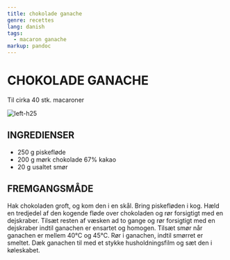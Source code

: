 ```yaml
---
title: chokolade ganache
genre: recettes
lang: danish
tags:
  - macaron ganache
markup: pandoc
---
```


# CHOKOLADE GANACHE

Til cirka 40 stk. macaroner

![](/home/fred/.repo/traductions/recettes/images/macaron_chocolat.jpg "left-h25")

## INGREDIENSER

- 250 g piskefløde
- 200 g mørk chokolade 67% kakao
- 20 g usaltet smør

## FREMGANGSMÅDE

Hak chokoladen groft, og kom den i en skål.
Bring piskefløden i kog.
Hæld en tredjedel af den kogende fløde over chokoladen og rør forsigtigt med en dejskraber.
Tilsæt resten af væsken ad to gange og rør forsigtigt med en dejskraber indtil ganachen er ensartet og homogen.
Tilsæt smør når ganachen er mellem 40°C og 45°C.
Rør i ganachen, indtil smørret er smeltet.
Dæk ganachen til med et stykke husholdningsfilm og sæt den i køleskabet.

